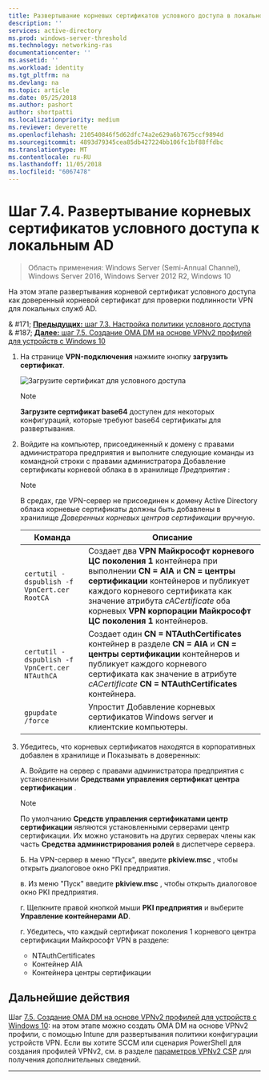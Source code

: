 ```yaml
---
title: Развертывание корневых сертификатов условного доступа в локальном домене AD
description: ''
services: active-directory
ms.prod: windows-server-threshold
ms.technology: networking-ras
documentationcenter: ''
ms.assetid: ''
ms.workload: identity
ms.tgt_pltfrm: na
ms.devlang: na
ms.topic: article
ms.date: 05/25/2018
ms.author: pashort
author: shortpatti
ms.localizationpriority: medium
ms.reviewer: deverette
ms.openlocfilehash: 210540846f5d62dfc74a2e629a6b7675ccf9894d
ms.sourcegitcommit: 4893d79345cea85db427224bb106fc1bf88ffdbc
ms.translationtype: MT
ms.contentlocale: ru-RU
ms.lasthandoff: 11/05/2018
ms.locfileid: "6067478"
---
```

# Шаг 7.4. Развертывание корневых сертификатов условного доступа к локальным AD

>Область применения: Windows Server (Semi-Annual Channel), Windows Server 2016, Windows Server 2012 R2, Windows 10

На этом этапе развертывания корневой сертификат условного доступа как доверенный корневой сертификат для проверки подлинности VPN для локальных служб AD.

& #171;  [ **Предыдущих:** шаг 7.3. Настройка политики условного доступа](vpn-config-conditional-access-policy.md)<br>
& #187; [ **Далее:** шаг 7.5. Создание OMA DM на основе VPNv2 профилей для устройств с Windows 10](vpn-create-oma-dm-based-vpnv2-profiles.md)

1. На странице **VPN-подключения** нажмите кнопку **загрузить сертификат**. 
   
    ![Загрузите сертификат для условного доступа](../../media/Always-On-Vpn/06.png)

    >[!NOTE]
    >**Загрузите сертификат base64** доступен для некоторых конфигураций, которые требуют base64 сертификаты для развертывания. 

2. Войдите на компьютер, присоединенный к домену с правами администратора предприятия и выполните следующие команды из командной строки с правами администратора Добавление сертификаты корневой облака в в хранилище *Предприятия* :

    >[!NOTE]
    >В средах, где VPN-сервер не присоединен к домену Active Directory облака корневые сертификаты должны быть добавлены в хранилище _Доверенных корневых центров сертификации_ вручную.

    |Команда  |Описание  |  
    |---------|-------------| 
    |`certutil -dspublish -f VpnCert.cer RootCA`     |Создает два **VPN Майкрософт корневого ЦС поколения 1** контейнера при выполнении **CN = AIA** и **CN = центры сертификации** контейнеров и публикует каждого корневого сертификата как значение атрибута _cACertificate_ оба корневых **VPN корпорации Майкрософт ЦС поколения 1** контейнеров.|  
    |`certutil -dspublish -f VpnCert.cer NTAuthCA`   |Создает один **CN = NTAuthCertificates** контейнер в разделе **CN = AIA** и **CN = центры сертификации** контейнеров и публикует каждого корневого сертификата как значение в атрибуте _cACertificate_ **CN = NTAuthCertificates** контейнера. |  
    |`gpupdate /force`     |Упростит Добавление корневых сертификатов Windows server и клиентские компьютеры.  |

3.  Убедитесь, что корневых сертификатов находятся в корпоративных добавлен в хранилище и Показывать в доверенных:

    А.  Войдите на сервер с правами администратора предприятия с установленными **Средствами управления сертификат центра сертификации** .

    >[!NOTE]
    >По умолчанию **Средств управления сертификатами центр сертификации** являются установленными серверами центр сертификации. Их можно установить на других серверах члены как часть **Средства администрирования ролей** в диспетчере сервера.

    Б.  На VPN-сервер в меню "Пуск", введите **pkiview.msc** , чтобы открыть диалоговое окно PKI предприятия.

    в.  Из меню "Пуск" введите **pkiview.msc** , чтобы открыть диалоговое окно PKI предприятия.

    г.  Щелкните правой кнопкой мыши **PKI предприятия** и выберите **Управление контейнерами AD**.

    г.  Убедитесь, что каждый сертификат поколения 1 корневого центра сертификации Майкрософт VPN в разделе:<ul><li>NTAuthCertificates</li><li>Контейнер AIA</li><li>Контейнера центры сертификации</li></ul>

    
## Дальнейшие действия
Шаг [7.5. Создание OMA DM на основе VPNv2 профилей для устройств с Windows 10](vpn-create-oma-dm-based-vpnv2-profiles.md): на этом этапе можно создать OMA DM на основе VPNv2 профили, с помощью Intune для развертывания политики конфигурации устройств VPN. Если вы хотите SCCM или сценария PowerShell для создания профилей VPNv2, см. в разделе [параметров VPNv2 CSP](https://docs.microsoft.com/windows/client-management/mdm/vpnv2-csp) для получения дополнительных сведений.

---
